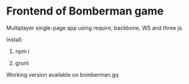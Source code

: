 # Frontend of Bomberman game
Multiplayer single-page app using require, backbone, WS and three js.

Install:

1. npm i

2. grunt

Working version available on bomberman.gq
